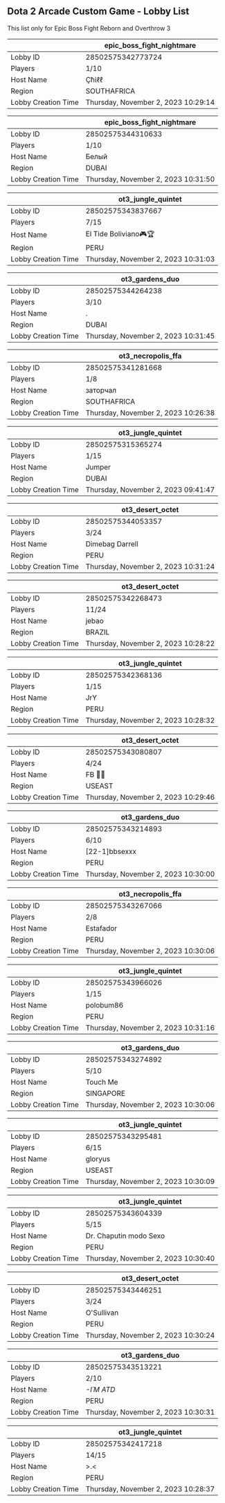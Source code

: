 ## Dota 2 Arcade Custom Game - Lobby List

This list only for Epic Boss Fight Reborn and Overthrow 3

|  | epic_boss_fight_nightmare |
| ------ | ------ |
| Lobby ID | 28502575342773724 |
| Players | 1/10 |
| Host Name | Çħίℓℓ |
| Region | SOUTHAFRICA |
| Lobby Creation Time | Thursday, November 2, 2023 10:29:14 |


|  | epic_boss_fight_nightmare |
| ------ | ------ |
| Lobby ID | 28502575344310633 |
| Players | 1/10 |
| Host Name | Белый |
| Region | DUBAI |
| Lobby Creation Time | Thursday, November 2, 2023 10:31:50 |


|  | ot3_jungle_quintet |
| ------ | ------ |
| Lobby ID | 28502575343837667 |
| Players | 7/15 |
| Host Name | El Tide Boliviano🎮🏆 |
| Region | PERU |
| Lobby Creation Time | Thursday, November 2, 2023 10:31:03 |


|  | ot3_gardens_duo |
| ------ | ------ |
| Lobby ID | 28502575344264238 |
| Players | 3/10 |
| Host Name | . |
| Region | DUBAI |
| Lobby Creation Time | Thursday, November 2, 2023 10:31:45 |


|  | ot3_necropolis_ffa |
| ------ | ------ |
| Lobby ID | 28502575341281668 |
| Players | 1/8 |
| Host Name | заторчал |
| Region | SOUTHAFRICA |
| Lobby Creation Time | Thursday, November 2, 2023 10:26:38 |


|  | ot3_jungle_quintet |
| ------ | ------ |
| Lobby ID | 28502575315365274 |
| Players | 1/15 |
| Host Name | Jumper |
| Region | DUBAI |
| Lobby Creation Time | Thursday, November 2, 2023 09:41:47 |


|  | ot3_desert_octet |
| ------ | ------ |
| Lobby ID | 28502575344053357 |
| Players | 3/24 |
| Host Name | Dimebag Darrell |
| Region | PERU |
| Lobby Creation Time | Thursday, November 2, 2023 10:31:24 |


|  | ot3_desert_octet |
| ------ | ------ |
| Lobby ID | 28502575342268473 |
| Players | 11/24 |
| Host Name | jebao |
| Region | BRAZIL |
| Lobby Creation Time | Thursday, November 2, 2023 10:28:22 |


|  | ot3_jungle_quintet |
| ------ | ------ |
| Lobby ID | 28502575342368136 |
| Players | 1/15 |
| Host Name | JrY |
| Region | PERU |
| Lobby Creation Time | Thursday, November 2, 2023 10:28:32 |


|  | ot3_desert_octet |
| ------ | ------ |
| Lobby ID | 28502575343080807 |
| Players | 4/24 |
| Host Name | FB 🎸👻 |
| Region | USEAST |
| Lobby Creation Time | Thursday, November 2, 2023 10:29:46 |


|  | ot3_gardens_duo |
| ------ | ------ |
| Lobby ID | 28502575343214893 |
| Players | 6/10 |
| Host Name | [22-1]bbsexxx |
| Region | PERU |
| Lobby Creation Time | Thursday, November 2, 2023 10:30:00 |


|  | ot3_necropolis_ffa |
| ------ | ------ |
| Lobby ID | 28502575343267066 |
| Players | 2/8 |
| Host Name | Estafador |
| Region | PERU |
| Lobby Creation Time | Thursday, November 2, 2023 10:30:06 |


|  | ot3_jungle_quintet |
| ------ | ------ |
| Lobby ID | 28502575343966026 |
| Players | 1/15 |
| Host Name | polobum86 |
| Region | PERU |
| Lobby Creation Time | Thursday, November 2, 2023 10:31:16 |


|  | ot3_gardens_duo |
| ------ | ------ |
| Lobby ID | 28502575343274892 |
| Players | 5/10 |
| Host Name | Touch Me |
| Region | SINGAPORE |
| Lobby Creation Time | Thursday, November 2, 2023 10:30:06 |


|  | ot3_jungle_quintet |
| ------ | ------ |
| Lobby ID | 28502575343295481 |
| Players | 6/15 |
| Host Name | gloryus |
| Region | USEAST |
| Lobby Creation Time | Thursday, November 2, 2023 10:30:09 |


|  | ot3_jungle_quintet |
| ------ | ------ |
| Lobby ID | 28502575343604339 |
| Players | 5/15 |
| Host Name | Dr. Chaputin modo Sexo |
| Region | PERU |
| Lobby Creation Time | Thursday, November 2, 2023 10:30:40 |


|  | ot3_desert_octet |
| ------ | ------ |
| Lobby ID | 28502575343446251 |
| Players | 3/24 |
| Host Name | O'Sullivan |
| Region | PERU |
| Lobby Creation Time | Thursday, November 2, 2023 10:30:24 |


|  | ot3_gardens_duo |
| ------ | ------ |
| Lobby ID | 28502575343513221 |
| Players | 2/10 |
| Host Name | _-I´M ATD_ |
| Region | PERU |
| Lobby Creation Time | Thursday, November 2, 2023 10:30:31 |


|  | ot3_jungle_quintet |
| ------ | ------ |
| Lobby ID | 28502575342417218 |
| Players | 14/15 |
| Host Name | >.< |
| Region | PERU |
| Lobby Creation Time | Thursday, November 2, 2023 10:28:37 |


